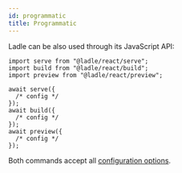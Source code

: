 ```yaml
---
id: programmatic
title: Programmatic
---
```


Ladle can be also used through its JavaScript API:

```tsx
import serve from "@ladle/react/serve";
import build from "@ladle/react/build";
import preview from "@ladle/react/preview";

await serve({
  /* config */
});
await build({
  /* config */
});
await preview({
  /* config */
});
```

Both commands accept all [configuration options](./config#ladleconfigmjs).
